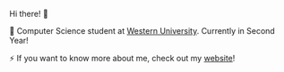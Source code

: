  Hi there! 👋

📖 Computer Science student at [Western University](https://www.uwo.ca/). Currently in Second Year!

⚡ If you want to know more about me, check out my [website](https://lemosr.com/)!
